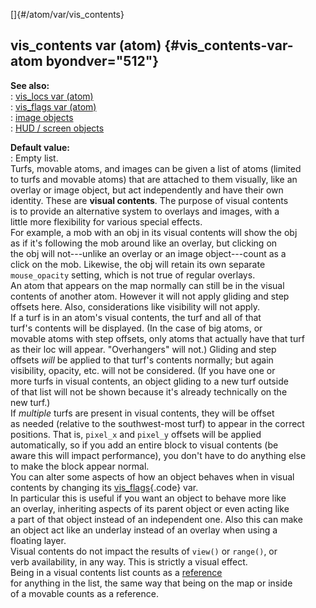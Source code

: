 []{#/atom/var/vis_contents}    
## vis_contents var (atom) {#vis_contents-var-atom byondver="512"}    
**See also:**    
:   [vis_locs var (atom)](/ref/atom/var/vis_locs/vis_locs.md)    
:   [vis_flags var (atom)](/ref/atom/var/vis_flags/vis_flags.md)    
:   [image objects](/ref/image/image.md)    
:   [HUD / screen objects](/ref/%7Bnotes%7D/HUD/HUD.md)    
<!-- -->    
**Default value:**    
:   Empty list.    
Turfs, movable atoms, and images can be given a list of atoms (limited    
to turfs and movable atoms) that are attached to them visually, like an    
overlay or image object, but act independently and have their own    
identity. These are **visual contents**. The purpose of visual contents    
is to provide an alternative system to overlays and images, with a    
little more flexibility for various special effects.    
For example, a mob with an obj in its visual contents will show the obj    
as if it\'s following the mob around like an overlay, but clicking on    
the obj will not---unlike an overlay or an image object---count as a    
click on the mob. Likewise, the obj will retain its own separate    
`mouse_opacity` setting, which is not true of regular overlays.    
An atom that appears on the map normally can still be in the visual    
contents of another atom. However it will not apply gliding and step    
offsets here. Also, considerations like visibility will not apply.    
If a turf is in an atom\'s visual contents, the turf and all of that    
turf\'s contents will be displayed. (In the case of big atoms, or    
movable atoms with step offsets, only atoms that actually have that turf    
as their loc will appear. \"Overhangers\" will not.) Gliding and step    
offsets *will* be applied to that turf\'s contents normally; but again    
visibility, opacity, etc. will not be considered. (If you have one or    
more turfs in visual contents, an object gliding to a new turf outside    
of that list will not be shown because it\'s already technically on the    
new turf.)    
If *multiple* turfs are present in visual contents, they will be offset    
as needed (relative to the southwest-most turf) to appear in the correct    
positions. That is, `pixel_x` and `pixel_y` offsets will be applied    
automatically, so if you add an entire block to visual contents (be    
aware this will impact performance), you don\'t have to do anything else    
to make the block appear normal.    
You can alter some aspects of how an object behaves when in visual    
contents by changing its [vis_flags](/ref/atom/var/vis_flags/vis_flags.md){.code} var.    
In particular this is useful if you want an object to behave more like    
an overlay, inheriting aspects of its parent object or even acting like    
a part of that object instead of an independent one. Also this can make    
an object act like an underlay instead of an overlay when using a    
floating layer.    
Visual contents do not impact the results of `view()` or `range()`, or    
verb availability, in any way. This is strictly a visual effect.    
Being in a visual contents list counts as a [reference](/ref/DM/garbage/garbage.md)    
for anything in the list, the same way that being on the map or inside    
of a movable counts as a reference.  